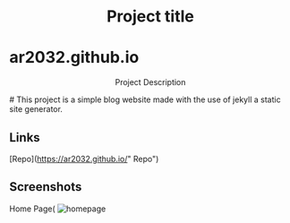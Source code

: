 <h1 align="center">Project title</h1>

# ar2032.github.io

<p align="center">Project Description</p>
# This project is a simple blog website made with the use of jekyll a static site generator.


## Links

[Repo](https://ar2032.github.io/" Repo")

## Screenshots
Home Page( ![homepage](https://user-images.githubusercontent.com/90825666/134759560-69cfd6bd-720c-42a4-9cee-8e05009e2775.PNG)

